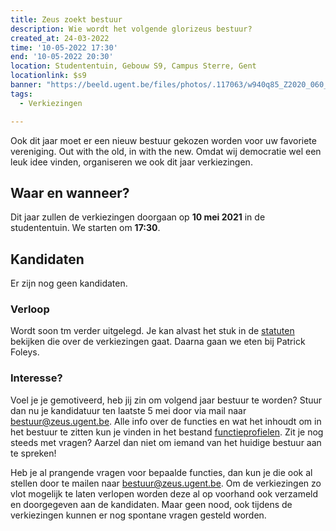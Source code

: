 ```yaml
---
title: Zeus zoekt bestuur
description: Wie wordt het volgende glorizeus bestuur?
created_at: 24-03-2022
time: '10-05-2022 17:30'
end: '10-05-2022 20:30'
location: Studententuin, Gebouw S9, Campus Sterre, Gent
locationlink: $s9
banner: "https://beeld.ugent.be/files/photos/.117063/w940q85_Z2020_060_001.jpg"
tags:
  - Verkiezingen

---
```


Ook dit jaar moet er een nieuw bestuur gekozen worden voor uw favoriete vereniging. Out with the old, in with the new. Omdat wij democratie wel een leuk idee vinden, organiseren we ook dit jaar verkiezingen.

## Waar en wanneer?

Dit jaar zullen de verkiezingen doorgaan op **10 mei 2021** in de studententuin. We starten om **17:30**.

## Kandidaten

Er zijn nog geen kandidaten.

### Verloop

Wordt soon tm verder uitgelegd. Je kan alvast het stuk in de [statuten][statuten] bekijken die over de verkiezingen gaat. Daarna gaan we eten bij Patrick Foleys.

### Interesse?

Voel je je gemotiveerd, heb jij zin om volgend jaar bestuur te worden? Stuur dan nu je kandidatuur ten laatste 5 mei door via mail naar bestuur@zeus.ugent.be.
Alle info over de functies en wat het inhoudt om in het bestuur te zitten kun je vinden in het bestand [functieprofielen][functieprofielen]. Zit je nog steeds met vragen? Aarzel dan niet om iemand van het huidige bestuur aan te spreken!

Heb je al prangende vragen voor bepaalde functies, dan kun je die ook al stellen door te mailen naar bestuur@zeus.ugent.be.
Om de verkiezingen zo vlot mogelijk te laten verlopen worden deze al op voorhand ook verzameld en doorgegeven aan de kandidaten. Maar geen nood, ook tijdens de verkiezingen kunnen er nog spontane vragen gesteld worden.

[bestuur-mm]: https://mattermost.zeus.gent/zeus/channels/bestuur
[functieprofielen]: https://git.zeus.gent/bestuur/drive/-/blob/master/varia/functieprofielen.md
[statuten]: https://zeus.ugent.be/about/statuten/#hoofdstuk-iii---het-bestuur
